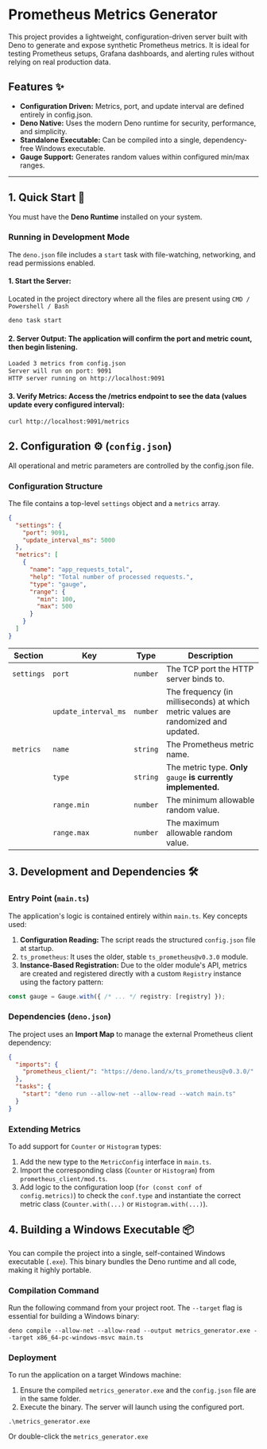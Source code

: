 # Prometheus Metrics Generator
This project provides a lightweight, configuration-driven server built with Deno to generate and expose synthetic Prometheus metrics. It is ideal for testing Prometheus setups, Grafana dashboards, and alerting rules without relying on real production data.

## Features ✨ 

- **Configuration Driven:** Metrics, port, and update interval are defined entirely in config.json.
- **Deno Native:** Uses the modern Deno runtime for security, performance, and simplicity.
- **Standalone Executable:** Can be compiled into a single, dependency-free Windows executable.
- **Gauge Support:** Generates random values within configured min/max ranges.
---

## 1. Quick Start 🚀

You must have the **Deno Runtime** installed on your system.

### Running in Development Mode

The `deno.json` file includes a `start` task with file-watching, networking, and read permissions enabled.

#### 1. Start the Server:
Located in the project directory where all the files are present using `CMD / Powershell / Bash`

```bash
deno task start
```
#### 2. Server Output:  The application will confirm the port and metric count, then begin listening.
```bash
Loaded 3 metrics from config.json
Server will run on port: 9091
HTTP server running on http://localhost:9091
```
#### 3. Verify Metrics: Access the /metrics endpoint to see the data (values update every configured interval):
```bash
curl http://localhost:9091/metrics
```

## 2. Configuration ⚙️ (`config.json`)

All operational and metric parameters are controlled by the config.json file.

### Configuration Structure

The file contains a top-level `settings` object and a `metrics` array.
```json
{
  "settings": {
    "port": 9091,
    "update_interval_ms": 5000
  },
  "metrics": [
    {
      "name": "app_requests_total",
      "help": "Total number of processed requests.",
      "type": "gauge",
      "range": {
        "min": 100,
        "max": 500
      }
    }
  ]
}
```
| Section | Key | Type | Description |
| ----------- | ----------- | ----------- | ----------- |
| `settings` | `port` | `number` | The TCP port the HTTP server binds to. |
|  | `update_interval_ms` | `number` | The frequency (in milliseconds) at which metric values are randomized and updated. |
| `metrics` | `name` | `string` | The Prometheus metric name. |
|  | `type` | `string` | The metric type. **Only** `gauge` **is currently implemented.** |
|  | `range.min` | `number` | The minimum allowable random value. |
|  | `range.max` | `number` | The maximum allowable random value. |

## 3. Development and Dependencies 🛠️

### Entry Point (`main.ts`)

The application's logic is contained entirely within `main.ts`. Key concepts used:

1. **Configuration Reading:** The script reads the structured `config.json` file at startup.
2. `ts_prometheus`: It uses the older, stable `ts_prometheus@v0.3.0` module.
3. **Instance-Based Registration:** Due to the older module's API, metrics are created and registered directly with a custom `Registry` instance using the factory pattern:

```typescript
const gauge = Gauge.with({ /* ... */ registry: [registry] });
```

### Dependencies (`deno.json`)

The project uses an **Import Map** to manage the external Prometheus client dependency:

```json
{
  "imports": {
    "prometheus_client/": "https://deno.land/x/ts_prometheus@v0.3.0/"
  },
  "tasks": {
    "start": "deno run --allow-net --allow-read --watch main.ts"
  }
}
```
### Extending Metrics

To add support for `Counter` or `Histogram` types:

1. Add the new type to the `MetricConfig` interface in `main.ts`.
2. Import the corresponding class (`Counter` or `Histogram`) from `prometheus_client/mod.ts`.
3. Add logic to the configuration loop (`for (const conf of config.metrics)`) to check the `conf.type` and instantiate the correct metric class (`Counter.with(...)` or `Histogram.with(...)`).

## 4. Building a Windows Executable 📦

You can compile the project into a single, self-contained Windows executable (`.exe`). This binary bundles the Deno runtime and all code, making it highly portable.

### Compilation Command

Run the following command from your project root. The `--target` flag is essential for building a Windows binary:

```dos
deno compile --allow-net --allow-read --output metrics_generator.exe --target x86_64-pc-windows-msvc main.ts
```

### Deployment

To run the application on a target Windows machine:

1. Ensure the compiled `metrics_generator.exe` and the `config.json` file are in the same folder.
2. Execute the binary. The server will launch using the configured port.

```dos
.\metrics_generator.exe
```

Or double-click the `metrics_generator.exe`
